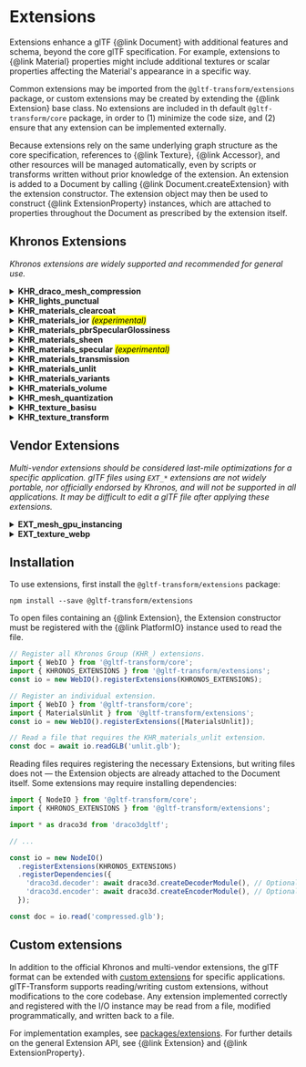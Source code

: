 # Extensions

Extensions enhance a glTF {@link Document} with additional features and schema, beyond the core
glTF specification. For example, extensions to {@link Material} properties might include additional
textures or scalar properties affecting the Material's appearance in a specific way.

Common extensions may be imported from the `@gltf-transform/extensions` package, or custom
extensions may be created by extending the {@link Extension} base class. No extensions are included
in th default `@gltf-transform/core` package, in order to (1) minimize the code size, and (2)
ensure that any extension can be implemented externally.

Because extensions rely on the same underlying graph structure as the core specification,
references to {@link Texture}, {@link Accessor}, and other resources will be managed
automatically, even by scripts or transforms written without prior knowledge of the extension.
An extension is added to a Document by calling {@link Document.createExtension} with the
extension constructor. The extension object may then be used to construct
{@link ExtensionProperty} instances, which are attached to properties throughout the Document
as prescribed by the extension itself.

## Khronos Extensions

*Khronos extensions are widely supported and recommended for general use.*

<details>
<summary><b>KHR_draco_mesh_compression</b></summary>

- *Specification: [KHR_draco_mesh_compression](https://github.com/KhronosGroup/glTF/blob/master/extensions/2.0/Khronos/KHR_draco_mesh_compression/)*
- *Source: [packages/extensions/src/khr-draco-mesh-compression/](https://github.com/donmccurdy/glTF-Transform/tree/master/packages/extensions/src/khr-draco-mesh-compression)*

The `KHR_draco_mesh_compression` extension provides advanced compression for mesh geometry. For
models where geometry is a significant factor (>1 MB), Draco can reduce filesize by ~95% in many
cases. When animation or textures are large, other complementary compression methods should be used
as well. For geometry <1MB, the size of the WASM decoder library may outweigh size savings.

Be aware that decompression happens before uploading to the GPU — this will add some latency to the
parsing process, and means that compressing geometry with  Draco does _not_ affect runtime
performance. To improve framerate, you'll need to simplify the geometry by reducing vertex count or
draw calls — not just compress it. Finally, be aware that Draco compression is lossy: repeatedly
compressing and decompressing a model in a pipeline will lose precision, so compression should
generally be the last stage of an art workflow, and uncompressed original files should be kept.

A decoder or encoder from `draco3dgltf` npm module is required for reading and writing
respectively, and must be provided by the application:

```typescript
import { NodeIO } from '@gltf-transform/core';
import { DracoMeshCompression } from '@gltf-transform/extensions';

import * as draco3d from 'draco3dgltf';

// ...

const io = new NodeIO()
  .registerExtensions([DracoMeshCompression])
  .registerDependencies({
    'draco3d.decoder': await draco3d.createDecoderModule(), // Optional.
    'draco3d.encoder': await draco3d.createEncoderModule(), // Optional.
  });

const doc = io.read('compressed.glb');
```

</details>

<details>
<summary><b>KHR_lights_punctual</b></summary>

- *Specification: [KHR_lights_punctual](https://github.com/KhronosGroup/glTF/blob/master/extensions/2.0/Khronos/KHR_lights_punctual/)*
- *Source: [packages/extensions/src/khr-lights-punctual/](https://github.com/donmccurdy/glTF-Transform/tree/master/packages/extensions/src/khr-lights-punctual)*

The `KHR_lights_punctual` extension defines three "punctual" light types: directional, point and
spot. Punctual lights are defined as parameterized, infinitely small points that emit light in
well-defined directions and intensities. Lights are referenced by nodes and inherit the transform
of that node.

```typescript
import { LightsPunctual, Light, LightType } from '@gltf-transform/extensions';

// Create an Extension attached to the Document.
const lightsExtension = document.createExtension(LightsPunctual);

// Create a Light property.
const light = lightsExtension.createLight()
  .setType(LightType.POINT)
  .setIntensity(2.0)
  .setColor([1.0, 0.0, 0.0]);

// Attach the property to a Material.
node.setExtension('KHR_lights_punctual', light);
```

</details>

<details>
<summary><b>KHR_materials_clearcoat</b></summary>

- *Specification: [KHR_materials_clearcoat](https://github.com/KhronosGroup/glTF/blob/master/extensions/2.0/Khronos/KHR_materials_clearcoat/)*
- *Source: [packages/extensions/src/khr-materials-clearcoat/](https://github.com/donmccurdy/glTF-Transform/tree/master/packages/extensions/src/khr-materials-clearcoat)*

The `KHR_materials_clearcoat` extension defines a clear coating that can be layered on top of an
existing glTF material definition. A clear coat is a common technique used in Physically-Based
Rendering to represent a protective layer applied to a base material.

The `MaterialsClearcoat` class provides a single {@link ExtensionProperty} type, `Clearcoat`, which
may be attached to any {@link Material} instance. For example:

```typescript
import { MaterialsClearcoat, Clearcoat } from '@gltf-transform/extensions';

// Create an Extension attached to the Document.
const clearcoatExtension = document.createExtension(MaterialsClearcoat);

// Create a Clearcoat property.
const clearcoat = clearcoatExtension.createClearcoat()
  .setClearcoatFactor(1.0);

// Attach the property to a Material.
material.setExtension('KHR_materials_clearcoat', clearcoat);
```

</details>

<details>
<summary><b>KHR_materials_ior</b> <mark><i>(experimental)</i></mark></summary>

- *Draft specification: [KHR_materials_ior](https://github.com/KhronosGroup/glTF/pull/1718)*
- *Source: [packages/extensions/src/khr-materials-ior/](https://github.com/donmccurdy/glTF-Transform/tree/master/packages/extensions/src/khr-materials-ior)*

The dielectric BRDF of the metallic-roughness material in glTF uses a fixed value of 1.5 for the
index of refraction. This is a good fit for many plastics and glass, but not for other materials
like water or asphalt, sapphire or diamond. `KHR_materials_ior` allows users to set the index of
refraction to a certain value.

The `MaterialsIOR` class provides a single {@link ExtensionProperty} type, `IOR`, which
may be attached to any {@link Material} instance. For example:

```typescript
import { MaterialsIOR, IOR } from '@gltf-transform/extensions';

// Create an Extension attached to the Document.
const iorExtension = document.createExtension(MaterialsIOR);

// Create a IOR property.
const ior = iorExtension.createIOR().setIOR(1.0);

// Attach the property to a Material.
material.setExtension('KHR_materials_ior', ior);
```

</details>

<details>
<summary><b>KHR_materials_pbrSpecularGlossiness</b></summary>

- *Specification: [KHR_materials_pbrSpecularGlossiness](https://github.com/KhronosGroup/glTF/blob/master/extensions/2.0/Khronos/KHR_materials_pbrSpecularGlossiness/)*
- *Source: [packages/extensions/src/khr-materials-pbr-specular-glossiness/](https://github.com/donmccurdy/glTF-Transform/tree/master/packages/extensions/src/khr-materials-pbr-specular-glossiness)*

`KHR_materials_pbrSpecularGlossiness` converts a PBR material from the default metal/rough workflow
to a spec/gloss workflow. The spec/gloss workflow does _not_ support other PBR extensions such as
clearcoat, transmission, IOR, etc. For the complete PBR feature set and specular data, use the
`KHR_materials_specular` extension instead of this one, which provides specular data within a
metal/rough workflow.

The `MaterialsPBRSpecularGlossiness` class provides a single {@link ExtensionProperty} type, `PBRSpecularGlossiness`, which
may be attached to any {@link Material} instance. For example:

```typescript
import { MaterialsPBRSpecularGlossiness, PBRSpecularGlossiness } from '@gltf-transform/extensions';

// Create an Extension attached to the Document.
const specGlossExtension = document.createExtension(MaterialsPBRSpecularGlossiness);

// Create a PBRSpecularGlossiness property.
const specGloss = specGlossExtension.createPBRSpecularGlossiness()
  .setSpecularFactor(1.0);

// Attach the property to a Material.
material.setExtension('KHR_materials_pbrSpecularGlossiness', specGloss);
```


</details>

<details>
<summary><b>KHR_materials_sheen</b></summary>

- *Specification: [KHR_materials_sheen](https://github.com/KhronosGroup/glTF/tree/master/extensions/2.0/Khronos/KHR_materials_sheen/)*
- *Source: [packages/extensions/src/khr-materials-sheen/](https://github.com/donmccurdy/glTF-Transform/tree/master/packages/extensions/src/khr-materials-sheen)*

`KHR_materials_sheen` defines a sheen that can be layered on top of an existing glTF material
definition. A sheen layer is a common technique used in Physically-Based Rendering to represent
cloth and fabric materials.

The `MaterialsSheen` class provides a single {@link ExtensionProperty} type, `Sheen`, which
may be attached to any {@link Material} instance. For example:

```typescript
import { MaterialsSheen, Sheen } from '@gltf-transform/extensions';

// Create an Extension attached to the Document.
const sheenExtension = document.createExtension(MaterialsSheen);

// Create a Sheen property.
const sheen = sheenExtension.createSheen()
  .setSheenColorFactor([1.0, 1.0, 1.0]);

// Attach the property to a Material.
material.setExtension('KHR_materials_sheen', sheen);
```

</details>

<details>
<summary><b>KHR_materials_specular</b> <mark><i>(experimental)</i></mark></summary>

- *Draft specification: [KHR_materials_specular](https://github.com/KhronosGroup/glTF/pull/1719)*
- *Source: [packages/extensions/src/khr-materials-specular/](https://github.com/donmccurdy/glTF-Transform/tree/master/packages/extensions/src/khr-materials-specular)*

`KHR_materials_specular` allows users to configure the strength of the specular reflection in the
dielectric BRDF. A value of zero disables the specular reflection, resulting in a pure diffuse
material.

The `MaterialsSpecular` class provides a single {@link ExtensionProperty} type, `Specular`, which
may be attached to any {@link Material} instance. For example:

```typescript
import { MaterialsSpecular, Specular } from '@gltf-transform/extensions';

// Create an Extension attached to the Document.
const specularExtension = document.createExtension(MaterialsSpecular);

// Create a Specular property.
const specular = specularExtension.createSpecular()
  .setSpecularFactor(1.0);

// Attach the property to a Material.
material.setExtension('KHR_materials_specular', specular);
```

</details>

<details>
<summary><b>KHR_materials_transmission</b></summary>

- *Specification: [KHR_materials_transmission](https://github.com/KhronosGroup/glTF/blob/master/extensions/2.0/Khronos/KHR_materials_transmission/)*
- *Source: [packages/extensions/src/khr-materials-transmission/](https://github.com/donmccurdy/glTF-Transform/tree/master/packages/extensions/src/khr-materials-transmission)*

The `KHR_materials_transmission` This extension aims to address the simplest and most common use
cases for optical transparency: infinitely-thin materials with no refraction, scattering, or
dispersion. When combined with `KHR_materials_volume`, transmission may be used for thicker
materials and refractive effects.

The `MaterialsTransmission` class provides a single {@link ExtensionProperty} type, `Transmission`, which
may be attached to any {@link Material} instance. For example:

```typescript
import { MaterialsTransmission, Transmission } from '@gltf-transform/extensions';

// Create an Extension attached to the Document.
const transmissionExtension = document.createExtension(MaterialsTransmission);

// Create a Transmission property.
const transmission = transmissionExtension.createTransmission()
  .setTransmissionFactor(1.0);

// Attach the property to a Material.
material.setExtension('KHR_materials_transmission', transmission);
```

</details>

<details>
<summary><b>KHR_materials_unlit</b></summary>

- *Specification: [KHR_materials_unlit](https://github.com/KhronosGroup/glTF/blob/master/extensions/2.0/Khronos/KHR_materials_unlit/)*
- *Source: [packages/extensions/src/khr-materials-unlit/](https://github.com/donmccurdy/glTF-Transform/tree/master/packages/extensions/src/khr-materials-unlit)*

The `KHR_materials_unlit` extension defines an unlit shading model for use in glTF 2.0 materials,
as an alternative to the Physically Based Rendering (PBR) shading models provided by the core
specification.

The `MaterialsUnlit` class provides a single {@link ExtensionProperty} type, `Unlit`, which may be
attached to any {@link Material} instance. For example:

```typescript
import { MaterialsUnlit, Unlit } from '@gltf-transform/extensions';

// Create an Extension attached to the Document.
const unlitExtension = document.createExtension(MaterialsUnlit);

// Create an Unlit property.
const unlit = unlitExtension.createUnlit();

// Attach the property to a Material.
material.setExtension('KHR_materials_unlit', unlit);
```

</details>

<details>
<summary><b>KHR_materials_variants</b></summary>

- *Specification: [KHR_materials_variants](https://github.com/KhronosGroup/glTF/tree/master/extensions/2.0/Khronos/KHR_materials_variants/)*
- *Source: [packages/extensions/src/khr-materials-variants/](https://github.com/donmccurdy/glTF-Transform/tree/master/packages/extensions/src/khr-materials-variants)*

`KHR_materials_variants` defines alternate {@link Material} states for any {@link Primitive} in the
scene, for uses including product configurators, night/day states, healthy/damaged
states, etc. Mesh geometry cannot be changed by this extension, although another extension
(tentative: `KHR_mesh_variants`) is under consideration by the Khronos Group, for that purpose.

The `MaterialsVariants` class provides three {@link ExtensionProperty} types: `Variant`, `Mapping`,
and `MappingList`. When attached to {@link Primitive} properties, these offer flexible ways of
defining the variants available to an application. Triggering a variant is out of scope of this
extension, but could be handled in the application with a UI dropdown, particular game states, and
so on.

```typescript
import { MaterialsVariants } from '@gltf-transform/extensions';

// Create an Extension attached to the Document.
const variantsExtension = document.createExtension(MaterialsVariants);

// Create some Variant states.
const healthyVariant = variantExtension.createVariant('Healthy');
const damagedVariant = variantExtension.createVariant('Damaged');

// Create mappings from a Variant state to a Material.
const healthyMapping = variantExtension.createMapping()
  .addVariant(healthyVariant)
  .setMaterial(healthyMat);
const damagedMapping = variantExtension.createMapping()
  .addVariant(damagedVariant)
  .setMaterial(damagedMat);

// Attach the mappings to a Primitive.
primitive.setExtension(
  'KHR_materials_variants',
  variantExtension.createMappingList()
    .addMapping(healthyMapping)
    .addMapping(damagedMapping)
);
```

A few notes about this extension:

1. Viewers that don't recognized this extension will show the default material for each primitive
   instead, so assign that material accordingly. This material can be — but doesn't have to be —
   associated with one of the available variants.
2. Mappings can list multiple Variants. In that case, the first Mapping containing an active
   Variant will be chosen by the viewer.
3. Variant names are how these states are identified, so choose informative names.
4. When writing the file to an unpacked `.gltf`, instead of an embedded `.glb`, viewers will have
   the option of downloading only textures associated with the default state, and lazy-loading
   any textures for inactive Variants only when they are needed.

</details>

<details>
<summary><b>KHR_materials_volume</b></summary>

- *Specification: [KHR_materials_volume](https://github.com/KhronosGroup/glTF/blob/master/extensions/2.0/Khronos/KHR_materials_volume/)*
- *Source: [packages/extensions/src/khr-materials-volume/](https://github.com/donmccurdy/glTF-Transform/tree/master/packages/extensions/src/khr-materials-volume)*

By default, a glTF 2.0 material describes the scattering properties of a surface enclosing an
infinitely thin volume. The surface defined by the mesh represents a thin wall. The volume
extension makes it possible to turn the surface into an interface between volumes. The mesh to
which the material is attached defines the boundaries of an homogeneous medium and therefore must
be manifold. Volumes provide effects like refraction, absorption and scattering. Scattering effects
will require future (TBD) extensions.

The volume extension must be combined with `KHR_materials_transmission` or
`KHR_materials_translucency` in order to define entry of light into the volume.

The `MaterialsVolume` class provides a single {@link ExtensionProperty} type, `Volume`, which
may be attached to any {@link Material} instance. For example:

```typescript
import { MaterialsVolume, Volume } from '@gltf-transform/extensions';

// Create an Extension attached to the Document.
const volumeExtension = document.createExtension(MaterialsVolume);

// Create a Volume property.
const volume = volumeExtension.createVolume()
  .setThicknessFactor(1.0)
  .setThicknessTexture(texture)
  .setAttenuationDistance(1.0)
  .setAttenuationColorHex(0xFFEEEE);

// Attach the property to a Material.
material.setExtension('KHR_materials_volume', volume);
```

A thickness texture is required in most realtime renderers, and can be baked in software such as
Blender or Substance Painter. When `thicknessFactor = 0`, all volumetric effects are disabled.

</details>

<details>
<summary><b>KHR_mesh_quantization</b></summary>

- *Specification: [KHR_mesh_quantization](https://github.com/KhronosGroup/glTF/blob/master/extensions/2.0/Khronos/KHR_mesh_quantization/)*
- *Source: [packages/extensions/src/khr-mesh-quantization/](https://github.com/donmccurdy/glTF-Transform/tree/master/packages/extensions/src/khr-mesh-quantization)*

The `KHR_mesh_quantization` extension expands the set of allowed component types for mesh attribute
storage to provide a memory/precision tradeoff — depending on the application needs, 16-bit or
8-bit storage can be sufficient.

Defining no {@link ExtensionProperty} types, this {@link Extension} is simply attached to the
{@link Document}, and affects the entire Document by allowing more flexible use of {@link Accessor}
types for vertex attributes. Without the Extension, the same use of these data types would yield
an invalid glTF document, under the stricter core glTF specification.

```typescript
import { MeshQuantization } from '@gltf-transform/extensions';

// Create an Extension attached to the Document.
const quantizationExtension = document.createExtension(MeshQuantization).setRequired(true);
```

</details>

<details>
<summary><b>KHR_texture_basisu</b></summary>

- *Specification: [KHR_texture_basisu](https://github.com/KhronosGroup/glTF/tree/master/extensions/2.0/Khronos/KHR_texture_basisu)*
- *Source: [packages/extensions/src/khr-texture-basisu/](https://github.com/donmccurdy/glTF-Transform/tree/master/packages/extensions/src/khr-texture-basisu)*

The `KHR_texture_basisu` extension adds the ability to use KTX2 GPU textures with Basis Universal
supercompression for any material texture. GPU texture formats, unlike traditional image formats,
remain compressed in GPU memory. As a result, they (1) upload to the GPU much more quickly, and (2)
require much less GPU memory. In certain cases they may also have smaller filesizes than PNG or
JPEG textures, but this is not guaranteed. GPU textures often require more careful tuning during
compression to maintain image quality, but this extra effort is worthwhile for applications that
need to maintain a smooth framerate while uploading images, or where GPU memory is limited.

Defining no {@link ExtensionProperty} types, this {@link Extension} is simply attached to the
{@link Document}, and affects the entire Document by allowing use of the `image/ktx2` MIME type
and passing KTX2 image data to the {@link Texture.setImage} method. Without the Extension, the
same MIME types and image data would yield an invalid glTF document, under the stricter core glTF
specification.

```typescript
import { TextureBasisu } from '@gltf-transform/extensions';

// Create an Extension attached to the Document.
const basisuExtension = document.createExtension(TextureBasisu)
  .setRequired(true);
document.createTexture('MyCompressedTexture')
  .setMimeType('image/ktx2')
  .setImage(fs.readFileSync('my-texture.ktx2'));
```

Compression is not done automatically when adding the extension as shown above — you must compress
the image data first, then pass the `.ktx2` payload to {@link Texture.setImage}. The [glTF-Transform
CLI](/cli.html) has functions to help with this, or any similar KTX2-capable utility will work.

When the `KHR_texture_basisu` extension is added to a file by glTF-Transform, the extension should
always be required. This tool does not support writing assets that "fall back" to optional PNG or
JPEG image data.

> **NOTICE:** Compressing some textures — particularly 3-component (RGB) normal maps, and
occlusion/roughness/metalness maps, may give poor results with the ETC1S compression option. These
issues can often be avoided with the larger UASTC compression option, or by upscaling the texture
before compressing it.
>
> For best results when authoring new textures, use
> [texture dilation](https://docs.substance3d.com/spdoc/padding-134643719.html) and minimize
> prominent UV seams.

</details>

<details>
<summary><b>KHR_texture_transform</b></summary>

- *Specification: [KHR_texture_transform](https://github.com/KhronosGroup/glTF/blob/master/extensions/2.0/Khronos/KHR_texture_transform/)*
- *Source: [packages/extensions/src/khr-texture-transform/](https://github.com/donmccurdy/glTF-Transform/tree/master/packages/extensions/src/khr-texture-transform)*

The `KHR_texture_transform` extension adds offset, rotation, and scale to {@link TextureInfo}
properties, applying an affine transform on the UV coordinates. UV transforms are useful for
reducing the number of textures the GPU must load, improving performance when used in techniques
like texture atlases. UV transforms cannot be animated at this time.

```typescript
import { TextureTransform } from '@gltf-transform/extensions';

// Create an Extension attached to the Document.
const transformExtension = document.createExtension(TextureTransform)
  .setRequired(true);

// Create a reusable Transform.
const transform = transformExtension.createTransform()
  .setScale([100, 100]);

// Apply the Transform to a Material's baseColorTexture.
document.createMaterial()
  .setBaseColorTexture(myTexture)
  .getBaseColorTextureInfo()
  .setExtension('KHR_texture_transform', transform);
```

</details>

## Vendor Extensions

*Multi-vendor extensions should be considered last-mile optimizations for a specific application.
glTF files using `EXT_*` extensions are not widely portable, nor officially endorsed by Khronos,
and will not be supported in all applications. It may be difficult to edit a glTF file after
applying these extensions.*

<details>
<summary><b>EXT_mesh_gpu_instancing</b></summary>

- *Specification: [EXT_mesh_gpu_instancing](https://github.com/KhronosGroup/glTF/tree/master/extensions/2.0/Vendor/EXT_mesh_gpu_instancing/)*
- *Source: [packages/extensions/src/ext-mesh-gpu-instancing/](https://github.com/donmccurdy/glTF-Transform/tree/master/packages/extensions/src/ext-mesh-gpu-instancing)*

The `EXT_mesh_gpu_instancing` extension prepares mesh data for efficient GPU instancing, allowing
engines to render many copies of a single mesh at once using a small number of draw calls. Instancing
is particularly useful for things like trees, grass, road signs, etc. Keep in mind that predefined
batches, as used in this extension, may prevent frustum culling within a batch. Dividing batches
into collocated cells may be preferable to using a single large batch.

> **Implementation Note:** While this extension stores mesh data optimized for GPU instancing, it
is important to note that (1) GPU instancing and other optimizations are possible — and encouraged
— even without this extension, and (2) other common meanings of the term "instancing" exist,
distinct from this extension. See [Appendix: Motivation and Purpose](https://github.com/KhronosGroup/glTF/tree/master/extensions/2.0/Vendor/EXT_mesh_gpu_instancing#appendix-motivation-and-purpose)
of the `EXT_mesh_gpu_instancing` specification.

```typescript
import { MeshGPUInstancing } from '@gltf-transform/extensions';

// Create standard mesh, node, and scene hierarchy.
// ...

// Assign positions for each instance.
const batchPositions = doc.createAccessor('instance_positions')
  .setArray(new Float32Array([
    0, 0, 0,
    1, 0, 0,
    2, 0, 0,
  ]))
  .setType(Accessor.Type.VEC3)
  .setBuffer(buffer);

// Assign IDs for each instance.
const batchIDs = doc.createAccessor('instance_ids')
  .setArray(new Uint8Array([0, 1, 2]))
  .setType(Accessor.Type.SCALAR)
  .setBuffer(buffer);

// Create an Extension attached to the Document.
const batchExtension = document.createExtension(MeshGPUInstancing)
  .setRequired(true);
const batch = batchExtension.createInstancedMesh()
  .setAttribute('TRANSLATION', batchPositions)
  .setAttribute('_ID', batchIDs);

node
  .setMesh(mesh)
  .setExtension('EXT_mesh_gpu_instancing', batch);
```

Standard instance attributes are `TRANSLATION`, `ROTATION`, and `SCALE`, and support the accessor
types allowed by the extension specification. Custom instance attributes are allowed, and should
be prefixed with an underscore (`_*`).

</details>

<details>
<summary><b>EXT_texture_webp</b></summary>

- *Specification: [EXT_texture_webp](https://github.com/KhronosGroup/glTF/tree/master/extensions/2.0/Vendor/EXT_texture_webp/)*
- *Source: [packages/extensions/src/ext-texture-webp/](https://github.com/donmccurdy/glTF-Transform/tree/master/packages/extensions/src/ext-texture-webp)*

The `EXT_texture_webp` extension adds the ability to use WebP images for any material texture. WebP
typically provides the smallest transmission size, but [requires browser support](https://caniuse.com/webp).
Like PNG and JPEG, a WebP image is *fully decompressed* when uploaded to the GPU, which increases
upload time and GPU memory cost. For seamless uploads and minimal GPU memory cost, it is necessary
to use a GPU texture format like Basis Universal, with the `KHR_texture_basisu` extension.

Defining no {@link ExtensionProperty} types, this {@link Extension} is simply attached to the
{@link Document}, and affects the entire Document by allowing use of the `image/webp` MIME type
and passing WebP image data to the {@link Texture.setImage} method. Without the Extension, the
same MIME types and image data would yield an invalid glTF document, under the stricter core glTF
specification.

```typescript
import { TextureWebP } from '@gltf-transform/extensions';

// Create an Extension attached to the Document.
const webpExtension = document.createExtension(TextureWebP)
  .setRequired(true);
document.createTexture('MyWebPTexture')
  .setMimeType('image/webp')
  .setImage(fs.readFileSync('my-texture.webp'));
```

WebP conversion is not done automatically when adding the extension as shown above — you must
convert the image data first, then pass the `.webp` payload to {@link Texture.setImage}.

When the `EXT_texture_webp` extension is added to a file by glTF-Transform, the extension should
always be required. This tool does not support writing assets that "fall back" to optional PNG or
JPEG image data.

</details>

## Installation

To use extensions, first install the `@gltf-transform/extensions` package:

```shell
npm install --save @gltf-transform/extensions
```

To open files containing an {@link Extension}, the Extension constructor must be registered with
the {@link PlatformIO} instance used to read the file.

```typescript
// Register all Khronos Group (KHR_) extensions.
import { WebIO } from '@gltf-transform/core';
import { KHRONOS_EXTENSIONS } from '@gltf-transform/extensions';
const io = new WebIO().registerExtensions(KHRONOS_EXTENSIONS);

// Register an individual extension.
import { WebIO } from '@gltf-transform/core';
import { MaterialsUnlit } from '@gltf-transform/extensions';
const io = new WebIO().registerExtensions([MaterialsUnlit]);

// Read a file that requires the KHR_materials_unlit extension.
const doc = await io.readGLB('unlit.glb');
```

Reading files requires registering the necessary Extensions, but writing files does not — the
Extension objects are already attached to the Document itself. Some extensions may require
installing dependencies:

```typescript
import { NodeIO } from '@gltf-transform/core';
import { KHRONOS_EXTENSIONS } from '@gltf-transform/extensions';

import * as draco3d from 'draco3dgltf';

// ...

const io = new NodeIO()
  .registerExtensions(KHRONOS_EXTENSIONS)
  .registerDependencies({
    'draco3d.decoder': await draco3d.createDecoderModule(), // Optional.
    'draco3d.encoder': await draco3d.createEncoderModule(), // Optional.
  });

const doc = io.read('compressed.glb');
```

## Custom extensions

In addition to the official Khronos and multi-vendor extensions, the glTF format can be extended
with [custom extensions](https://github.com/KhronosGroup/glTF/blob/master/extensions/README.md)
for specific applications. glTF-Transform supports reading/writing custom extensions, without
modifications to the core codebase. Any extension implemented correctly and registered with the I/O
instance may be read from a file, modified programmatically, and written back to a file.

For implementation examples, see [packages/extensions](https://github.com/donmccurdy/glTF-Transform/tree/master/packages/extensions).
For further details on the general Extension API, see {@link Extension} and
{@link ExtensionProperty}.
